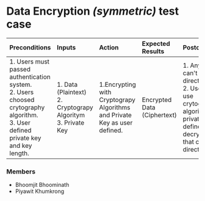 # **Data Encryption** *(symmetric)* test case

|Preconditions|Inputs|Action|Expected Results|Postconditions|
| :-- | :-- | :-- | :-- | :-- |
| 1. Users must passed authentication system.<br>2. Users choosed crytography algorithm.<br>3. User defined private key and key length. | 1. Data (Plaintext)<br>2. Cryptograpy Algoritym<br>3.  Private Key | 1.Encrypting with Cryptograpy Algorithms and Private Key as user defined. | Encrypted Data (Ciphertext) | 1. Anyone can't read data directly.<br>2. User can use crytography algorithm and private key as defined to decrypt data that can read directly.|

### Members
- Bhoomjit Bhoominath
- Piyawit Khumkrong